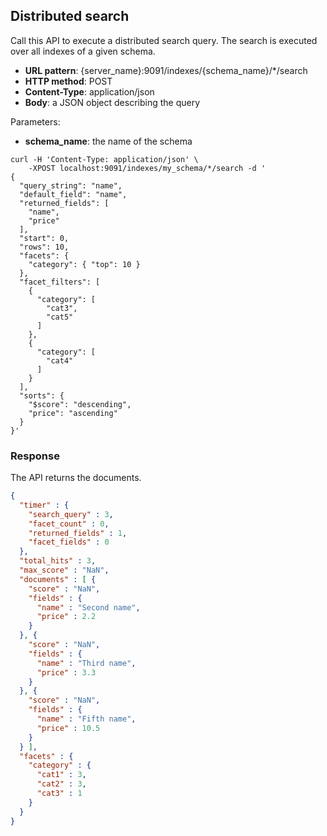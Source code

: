 ## Distributed search

Call this API to execute a distributed search query.
The search is executed over all indexes of a given schema.

* **URL pattern**: {server_name}:9091/indexes/{schema_name}/*/search
* **HTTP method**: POST
* **Content-Type**: application/json
* **Body**: a JSON object describing the query

Parameters:

* **schema_name**: the name of the schema

```shell
curl -H 'Content-Type: application/json' \
    -XPOST localhost:9091/indexes/my_schema/*/search -d '
{
  "query_string": "name",
  "default_field": "name",
  "returned_fields": [
    "name",
    "price"
  ],
  "start": 0,
  "rows": 10,
  "facets": {
    "category": { "top": 10 }
  },
  "facet_filters": [
    {
      "category": [
        "cat3",
        "cat5"
      ]
    },
    {
      "category": [
        "cat4"
      ]
    }
  ],
  "sorts": {
    "$score": "descending",
    "price": "ascending"
  }
}'
```

### Response

The API returns the documents.

```json
{
  "timer" : {
    "search_query" : 3,
    "facet_count" : 0,
    "returned_fields" : 1,
    "facet_fields" : 0
  },
  "total_hits" : 3,
  "max_score" : "NaN",
  "documents" : [ {
    "score" : "NaN",
    "fields" : {
      "name" : "Second name",
      "price" : 2.2
    }
  }, {
    "score" : "NaN",
    "fields" : {
      "name" : "Third name",
      "price" : 3.3
    }
  }, {
    "score" : "NaN",
    "fields" : {
      "name" : "Fifth name",
      "price" : 10.5
    }
  } ],
  "facets" : {
    "category" : {
      "cat1" : 3,
      "cat2" : 3,
      "cat3" : 1
    }
  }
}
```
